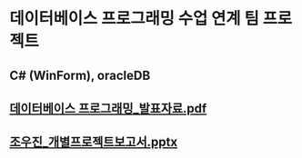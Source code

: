 # 데이터베이스 프로그래밍 수업 연계 팀 프로젝트

## C# (WinForm), oracleDB

## [데이터베이스 프로그래밍_발표자료.pdf](https://github.com/WOOJINCHO98/DatabaseWinformTeamPrj/files/10546184/_8.pdf)


## [조우진_개별프로젝트보고서.pptx](https://github.com/WOOJINCHO98/DatabaseWinformTeamPrj/files/10546191/DBP_._8._._.pptx)
